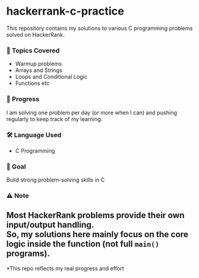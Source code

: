 # hackerrank-c-practice

This repository contains my solutions to various C programming problems solved on HackerRank.

### 📌 Topics Covered
- Warmup problems
- Arrays and Strings
- Loops and Conditional Logic
- Functions etc

### 📆 Progress
I am solving one problem per day (or more when I can) and pushing regularly to keep track of my learning.

### 🛠️ Language Used
- C Programming

### 🧠 Goal
Build strong problem-solving skills in C 


### ⚠️ Note
Most HackerRank problems provide their own input/output handling.  
So, my solutions here mainly focus on the **core logic inside the function** (not full `main()` programs).
---

*This repo reflects my real progress and effort 
